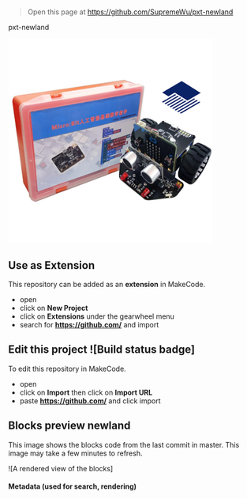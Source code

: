 #
> Open this page at https://github.com/SupremeWu/pxt-newland




pxt-newland

 ![](newland.png)

## Use as Extension
This repository can be added as an **extension** in MakeCode.
* open []()
* click on **New Project**
* click on **Extensions** under the gearwheel menu
* search for **https://github.com/** and import 

## Edit this project ![Build status badge]

To edit this repository in MakeCode.

* open []()
* click on **Import** then click on **Import URL**
* paste **https://github.com/** and click import

## Blocks preview newland

This image shows the blocks code from the last commit in master.
This image may take a few minutes to refresh.

![A rendered view of the blocks]

#### Metadata (used for search, rendering)


